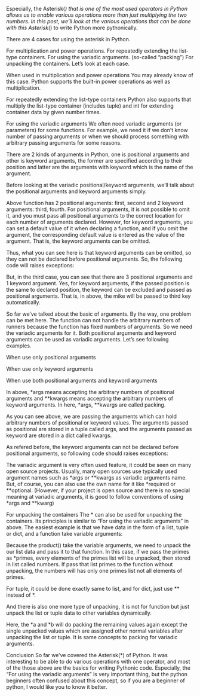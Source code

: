Especially, the Asterisk(*) that is one of the most used operators in Python allows us to enable various operations more than just multiplying the two numbers. In this post, we’ll look at the various operations that can be done with this Asterisk(*) to write Python more pythonically.

There are 4 cases for using the asterisk in Python.

For multiplication and power operations.
For repeatedly extending the list-type containers.
For using the variadic arguments. (so-called “packing”)
For unpacking the containers.
Let’s look at each case.

When used in multiplication and power operations
You may already know of this case. Python supports the built-in power operations as well as multiplication.

For repeatedly extending the list-type containers
Python also supports that multiply the list-type container (includes tuple) and int for extending container data by given number times.


For using the variadic arguments
We often need variadic arguments (or parameters) for some functions. For example, we need it if we don’t know number of passing arguments or when we should process something with arbitrary passing arguments for some reasons.

There are 2 kinds of arguments in Python, one is positional arguments and other is keyword arguments, the former are specified according to their position and latter are the arguments with keyword which is the name of the argument.

Before looking at the variadic positional/keyword arguments, we’ll talk about the positional arguments and keyword arguments simply.


Above function has 2 positional arguments: first, second and 2 keyword arguments: third, fourth. For positional arguments, it is not possible to omit it, and you must pass all positional arguments to the correct location for each number of arguments declared. However, for keyword arguments, you can set a default value of it when declaring a function, and if you omit the argument, the corresponding default value is entered as the value of the argument. That is, the keyword arguments can be omitted.

Thus, what you can see here is that keyword arguments can be omitted, so they can not be declared before positional arguments. So, the following code will raises exceptions:


But, in the third case, you can see that there are 3 positional arguments and 1 keyword argument. Yes, for keyword arguments, if the passed position is the same to declared position, the keyword can be excluded and passed as positional arguments. That is, in above, the mike will be passed to third key automatically.

So far we’ve talked about the basic of arguments. By the way, one problem can be met here. The function can not handle the arbitrary numbers of runners because the function has fixed numbers of arguments. So we need the variadic arguments for it. Both positional arguments and keyword arguments can be used as variadic arguments. Let’s see following examples.

When use only positional arguments

When use only keyword arguments

When use both positional arguments and keyword arguments

In above, *args means accepting the arbitrary numbers of positional arguments and **kwargs means accepting the arbitrary numbers of keyword arguments. In here, *args, **kwargs are called packing.

As you can see above, we are passing the arguments which can hold arbitrary numbers of positional or keyword values. The arguments passed as positional are stored in a tuple called args, and the arguments passed as keyword are stored in a dict called kwargs.

As refered before, the keyword arguments can not be declared before positional arguments, so following code should raises exceptions:


The variadic argument is very often used feature, it could be seen on many open source projects. Usually, many open sources use typically used argument names such as *args or **kwargs as variadic arguments name. But, of course, you can also use the own name for it like *required or **optional. (However, if your project is open source and there is no special meaning at variadic arguments, it is good to follow conventions of using *args and **kwarg)

For unpacking the containers
The * can also be used for unpacking the containers. Its principles is similar to “For using the variadic arguments” in above. The easiest example is that we have data in the form of a list, tuple or dict, and a function take variable arguments:


Because the product() take the variable arguments, we need to unpack the our list data and pass it to that function. In this case, if we pass the primes as *primes, every elements of the primes list will be unpacked, then stored in list called numbers. If pass that list primes to the function without unpacking, the numbers will has only one primes list not all elements of primes.

For tuple, it could be done exactly same to list, and for dict, just use ** instead of *.


And there is also one more type of unpacking, it is not for function but just unpack the list or tuple data to other variables dynamically.


Here, the *a and *b will do packing the remaining values again except the single unpacked values which are assigned other normal variables after unpacking the list or tuple. It is same concepts to packing for variadic arguments.

Conclusion
So far we’ve covered the Asterisk(*) of Python. It was interesting to be able to do various operations with one operator, and most of the those above are the basics for writing Pythonic code. Especially, the “For using the variadic arguments” is very important thing, but the python beginners often confused about this concept, so if you are a beginner of python, I would like you to know it better.
